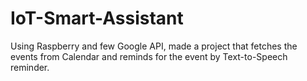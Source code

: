 # IoT-Smart-Assistant
Using Raspberry and few Google API, made a project that fetches the events from Calendar and reminds for the event by Text-to-Speech reminder. 
